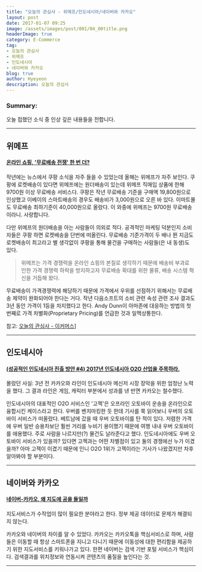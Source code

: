 ```yaml
---
title: "오늘의 관심사 - 위메프/인도네시아/네이버와 카카오"
layout: post
date: 2017-01-07 09:25
image: /assets/images/post/001/04_00title.png
headerImage: true
category: E-Commerce
tag:
- 오늘의 관심사
- 위메프
- 인도네시아
- 네이버와 카카오
blog: true
author: Hyeyeon
description: 오늘의 관심사
---
```


### Summary:

오늘 접했던 소식 중 인상 깊은 내용들을 전합니다.

---

## 위메프

#### [온라인 쇼핑, '무료배송 전쟁' 한 번 더?](http://www.zdnet.co.kr/news/news_view.asp?artice_id=20170105152917)

작년에는 뉴스에서 쿠팡 소식을 자주 들을 수 있었는데 올해는 위메프가 자주 보인다. 쿠팡에 로켓배송이 있다면 위메프에는 원더배송이 있는데 위메프 직매입 상품에 한해 9700원 이상 무료배송 서비스다. 쿠팡은 작년 무료배송 기준을 구매액 19,800원으로 인상했고 이베이의 스마트배송의 경우도 배송비가 3,000원으로 오른 바 있다. 이마트몰도 무료배송 최하기준이 40,000원으로 올랐다. 이 와중에 위메프는 9700원 무료배송이라니. 사랑합니다.

다만 위메프의 원더배송을 아는 사람들이 의외로 적다. 공격적인 마케팅 덕분인지 소비자들은 쿠팡 하면 로켓배송을 단번에 떠올린다. 무료배송 기준가격이 두 배나 뛴 지금도 로켓배송이 최고라고 별 생각없이 쿠팡을 통해 물건을 구매하는 사람들(은 내 동생)도 있다.

> 위메프는 가격 경쟁력을 온라인 쇼핑의 본질로 생각하기 때문에 배송비 부과로 인한 가격 경쟁력 하락을 방지하고자 무료배송 확대를 위한 물류, 배송 시스템 혁신을 거듭해 왔다.

무료배송이 가격경쟁력에 해당하기 때문에 가격에서 우위를 선점하기 위해서는 무료배송 제약이 완화되어야 한다는 거다. 작년 다음소프트의 소비 관련 속성 관련 조사 결과도 3년 동안 가격이 1등을 차지했다고 한다. Andy Dunn이 아마존에 대응하는 방법의 첫번째로 가격 차별화(Proprietary Pricing)를 언급한 것과 일맥상통한다.

참고: [오늘의 관심사 - 이커머스](https://imyeonn.github.io/%EC%98%A4%EB%8A%98%EC%9D%98-%EA%B4%80%EC%8B%AC%EC%82%AC-%EC%9D%B4%EC%BB%A4%EB%A8%B8%EC%8A%A4/)]

---

## 인도네시아

#### [(성공적인 인도네시아 진출 방안 #4) 2017년 인도네시아 O2O 산업을 주목하라.](http://platum.kr/archives/74065)

몰랐던 사실: 3년 전 카카오와 라인이 인도네시아 메신저 시장 장악을 위한 엄청난 노력을 했다. 그 결과 라인은 게임, 캐릭터 부분에서 성과를 낸 반면 카카오는 철수했다.

인도네시아의 대표적인 O2O 서비스인 '고젝'은 오프라인 오토바이 운송을 온라인으로 융합시킨 케이스라고 한다. 우버를 벤치마킹한 듯 한데 기사를 쭉 읽어보니 우버의 오토바이 서비스가 떠올랐다. 베트남에 갔을 때 우버 오토바이를 탄 적이 있다. 저렴한 가격에 우버 일반 승용차보단 훨씬 거리를 누비기 용이했기 때문에 여행 내내 우버 오토바이를 애용했다. 주로 사람을 나르지만(?) 물건도 날라준다고 했다. 인도네시아에도 우버 오토바이 서비스가 있을까? 있다면 고젝과는 어떤 차별점이 있고 둘의 경쟁에선 누가 이겼을까? 아마 고젝이 이겼기 때문에 인니 O2O 1위가 고젝이라는 기사가 나왔겠지만 차후 알아봐야 할 부분이다.

---

## 네이버와 카카오

#### [네이버-카카오, 왜 지도에 공을 들일까](http://www.zdnet.co.kr/news/news_view.asp?artice_id=20170103165135)

지도서비스가 수작업이 많이 필요한 분야라고 한다. 정부 제공 데이터로 문제가 해결되지 않는다.

카카오와 네이버의 차이를 알 수 있었다. 카카오는 카카오톡을 핵심서비스로 하며, 사람들은 이동할 때 항상 스마트폰을 지니고 다니기 때문에 이동성에 대한 편리함을 제공하기 위한 지도서비스를 키워나가고 있다. 한편 네이버는 검색 기반 포털 서비스가 핵심이다. 검색결과를 위치정보와 연동시켜 콘텐츠의 품질을 높인다는 것.

---

